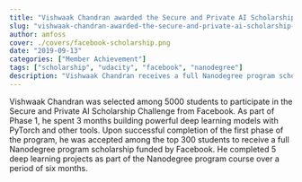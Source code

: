 ```yaml
---
title: "Vishwaak Chandran awarded the Secure and Private AI Scholarship from Facebook"
slug: "vishwaak-chandran-awarded-the-secure-and-private-ai-scholarship-from-facebook"
author: amfoss
cover: ./covers/facebook-scholarship.png
date: "2019-09-13"
categories: ["Member Achievement"]
tags: ["scholarship", "udacity", "facebook", "nanodegree"]
description: "Vishwaak Chandran receives a full Nanodegree program scholarship funded by Facebook."
---
```


Vishwaak Chandran was selected among 5000 students to participate in the Secure and Private AI Scholarship Challenge from Facebook. As part of Phase 1, he spent 3 months building powerful deep learning models with PyTorch and other tools. Upon successful completion of the first phase of the program, he was accepted among the top 300 students to receive a full Nanodegree program scholarship funded by Facebook. He completed 5 deep learning projects as part of the Nanodegree program course over a period of six months. 
